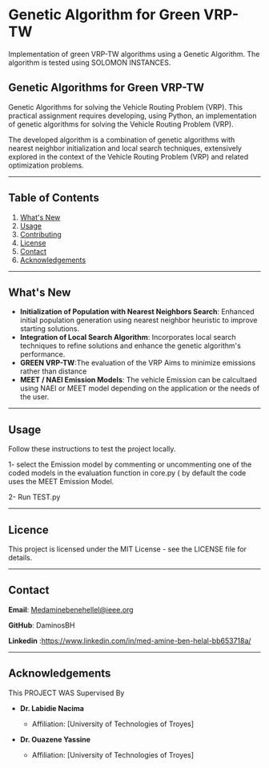 # Genetic Algorithm for Green VRP-TW
Implementation of green VRP-TW algorithms using a Genetic Algorithm. The algorithm is tested using SOLOMON INSTANCES.

## Genetic Algorithms for Green VRP-TW
Genetic Algorithms for solving the Vehicle Routing Problem (VRP). This practical assignment requires developing, using Python, an implementation of genetic algorithms for solving the Vehicle Routing Problem (VRP).

The developed algorithm is a combination of genetic algorithms with nearest neighbor initialization and local search techniques, extensively explored in the context of the Vehicle Routing Problem (VRP) and related optimization problems.

---

## Table of Contents
1. [What's New](#whats-new)
3. [Usage](#usage)
5. [Contributing](#contributing)
6. [License](#license)
7. [Contact](#contact)
8. [Acknowledgements](#acknowledgements)

---

## What's New
- **Initialization of Population with Nearest Neighbors Search**: Enhanced initial population generation using nearest neighbor heuristic to improve starting solutions.
- **Integration of Local Search Algorithm**: Incorporates local search techniques to refine solutions and enhance the genetic algorithm's performance.
- **GREEN VRP-TW**:The evaluation of the VRP Aims to minimize emissions rather than distance
- **MEET / NAEI Emission Models**: The vehicle Emission can be calcultaed using NAEI or MEET model depending on the application or the needs of the user.

---

##  Usage
Follow these instructions to test the project locally.

1- select the Emission model by commenting or uncommenting one of the coded models in the evaluation function in core.py ( by default the code uses the MEET Emission Model.

2- Run TEST.py


---

## Licence
This project is licensed under the MIT License - see the LICENSE file for details.

---

## Contact

**Email**: Medaminebenehellel@ieee.org

**GitHub**: DaminosBH

**Linkedin** :https://www.linkedin.com/in/med-amine-ben-helal-bb653718a/

---

## Acknowledgements
This PROJECT WAS Supervised By
- **Dr. Labidie Nacima**
  - Affiliation: [University of Technologies of Troyes]
  
- **Dr. Ouazene Yassine**
  - Affiliation: [University of Technologies of Troyes]

